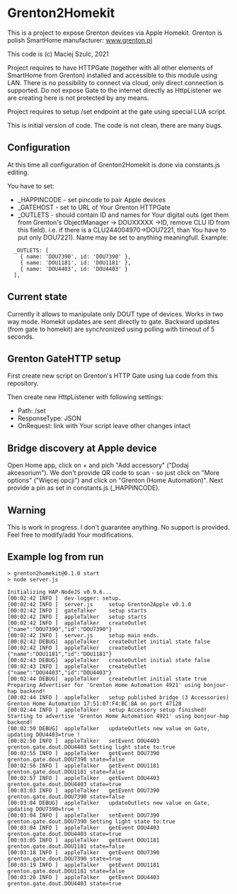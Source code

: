 # Grenton2Homekit
This is a project to expose Grenton devices via Apple Homekit.
Grenton is polish SmartHome manufacturer: www.grenton.pl

This code is (c) Maciej Szulc, 2021

Project requires to have HTTPGate (together with all other elements of SmartHome from Grenton) installed and accessible to this module using LAN. There is no possibility to connect via cloud, only direct connection is supported. Do not expose Gate to the internet directly as HttpListener we are creating here is not protected by any means.

Project requires to setup /set endpoint at the gate using special LUA script.

This is initial version of code.
The code is not clean, there are many bugs.

## Configuration
At this time all configuration of Grenton2Homekit is done via constants.js editing.

You have to set:
- _HAPPINCODE - set pincode to pair Apple devices
- _GATEHOST - set to URL of Your Grenton HTTPGate 
- _OUTLETS - should contain ID and names for Your digital outs (get them from Grenton's ObjectManager -> DOUXXXXX ->ID, remove CLU ID from this field). i.e. if there is a CLU244004970->DOU7221, than You have to put only DOU7221). Name may be set to anything meaningfull. 
Example:
```
  _OUTLETS: [
    { name: 'DOU7390', id: 'DOU7390' },
    { name: 'DOU1181', id: 'DOU1181' },
    { name: 'DOU4403', id: 'DOU4403' }
  ],
  ```
## Current state
Currently it allows to manipulate only DOUT type of devices.
Works in two way mode. Homekit updates are sent directly to gate. Backward updates (from gate to homekit) are synchronized using polling with timeout of 5 seconds.

## Grenton GateHTTP setup

First create new script on Grenton's HTTP Gate using lua code from this repository.

Then create new HttpListener with following settings:
- Path: /set
- ResponseType: JSON
- OnRequest: link with Your script 
leave other changes intact

## Bridge discovery at Apple device

Open Home app, click on + and pich "Add accessory" ("Dodaj akcesorium"). We don't provide QR code to scan - so just click on "More options" ("Więcej opcji") and click on "Grenton (Home Automation)". Next provide a pin as set in constants.js (_HAPPINCODE). 


## Warning
This is work in progress. I don't guarantee anything. No support is provided.
Feel free to modify/add Your modifications.

## Example log from run

```
> grenton2homekit@0.1.0 start
> node server.js

Initializing HAP-NodeJS v0.9.6...
[00:02:42 INFO ]  dev-logger: setup.
[00:02:42 INFO ]  server.js     setup Grenton2Apple v0.1.0
[00:02:42 INFO ]  gateTalker    setup starts
[00:02:42 INFO ]  appleTalker   setup starts
[00:02:42 INFO ]  appleTalker   createOutlet {"name":"DOU7390","id":"DOU7390"}
[00:02:42 INFO ]  server.js     setup main ends.
[00:02:42 DEBUG]  appleTalker   createOutlet initial state false
[00:02:42 INFO ]  appleTalker   createOutlet {"name":"DOU1181","id":"DOU1181"}
[00:02:43 DEBUG]  appleTalker   createOutlet initial state false
[00:02:43 INFO ]  appleTalker   createOutlet {"name":"DOU4403","id":"DOU4403"}
[00:02:44 DEBUG]  appleTalker   createOutlet initial state true
Preparing Advertiser for 'Grenton Home Automation 4921' using bonjour-hap backend!
[00:02:44 INFO ]  appleTalker   setup published bridge (3 Accessories) Grenton Home Automation 17:51:07:F4:BC:8A on port 47128
[00:02:44 INFO ]  appleTalker   setup Accessory setup finished!
Starting to advertise 'Grenton Home Automation 4921' using bonjour-hap backend!
[00:02:50 DEBUG]  appleTalker   updateOutlets new value on Gate, updating DOU4403=true !
[00:02:50 INFO ]  appleTalker   setEvent DOU4403 grenton.gate.dout.DOU4403 Setting light state to:true
[00:02:55 INFO ]  appleTalker   getEvent DOU7390 grenton.gate.dout.DOU7390 state=false
[00:02:56 INFO ]  appleTalker   getEvent DOU1181 grenton.gate.dout.DOU1181 state=false
[00:02:57 INFO ]  appleTalker   getEvent DOU4403 grenton.gate.dout.DOU4403 state=true
[00:03:03 INFO ]  appleTalker   getEvent DOU7390 grenton.gate.dout.DOU7390 state=false
[00:03:04 DEBUG]  appleTalker   updateOutlets new value on Gate, updating DOU7390=true !
[00:03:04 INFO ]  appleTalker   setEvent DOU7390 grenton.gate.dout.DOU7390 Setting light state to:true
[00:03:04 INFO ]  appleTalker   getEvent DOU4403 grenton.gate.dout.DOU4403 state=true
[00:03:05 INFO ]  appleTalker   getEvent DOU1181 grenton.gate.dout.DOU1181 state=false
[00:03:18 INFO ]  appleTalker   getEvent DOU7390 grenton.gate.dout.DOU7390 state=true
[00:03:19 INFO ]  appleTalker   getEvent DOU1181 grenton.gate.dout.DOU1181 state=false
[00:03:20 INFO ]  appleTalker   getEvent DOU4403 grenton.gate.dout.DOU4403 state=true
```